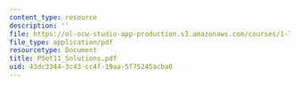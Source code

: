 ```yaml
---
content_type: resource
description: ''
file: https://ol-ocw-studio-app-production.s3.amazonaws.com/courses/1-725j-chemicals-in-the-environment-fate-and-transport-fall-2004/43dc33443c43cc4f19aa5f75245acba0_PSet11_Solutions.pdf
file_type: application/pdf
resourcetype: Document
title: PSet11_Solutions.pdf
uid: 43dc3344-3c43-cc4f-19aa-5f75245acba0
---
```

